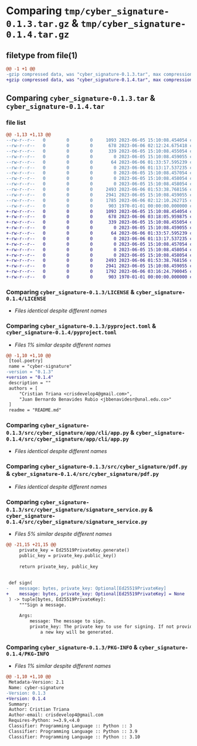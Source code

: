 # Comparing `tmp/cyber_signature-0.1.3.tar.gz` & `tmp/cyber_signature-0.1.4.tar.gz`

## filetype from file(1)

```diff
@@ -1 +1 @@
-gzip compressed data, was "cyber_signature-0.1.3.tar", max compression
+gzip compressed data, was "cyber_signature-0.1.4.tar", max compression
```

## Comparing `cyber_signature-0.1.3.tar` & `cyber_signature-0.1.4.tar`

### file list

```diff
@@ -1,13 +1,13 @@
--rw-r--r--   0        0        0     1093 2023-06-05 15:10:08.454054 cyber_signature-0.1.3/LICENSE
--rw-r--r--   0        0        0      678 2023-06-06 02:12:24.675418 cyber_signature-0.1.3/pyproject.toml
--rw-r--r--   0        0        0      339 2023-06-05 15:10:08.455054 cyber_signature-0.1.3/README.md
--rw-r--r--   0        0        0        0 2023-06-05 15:10:08.459055 cyber_signature-0.1.3/src/cyber_signature/__init__.py
--rw-r--r--   0        0        0       64 2023-06-06 01:33:57.595239 cyber_signature-0.1.3/src/cyber_signature/__main__.py
--rw-r--r--   0        0        0        0 2023-06-06 01:13:17.537235 cyber_signature-0.1.3/src/cyber_signature/app/__init__.py
--rw-r--r--   0        0        0        0 2023-06-05 15:10:08.457054 cyber_signature-0.1.3/src/cyber_signature/app/api/__init__.py
--rw-r--r--   0        0        0        0 2023-06-05 15:10:08.458054 cyber_signature-0.1.3/src/cyber_signature/app/api/api.py
--rw-r--r--   0        0        0        0 2023-06-05 15:10:08.458054 cyber_signature-0.1.3/src/cyber_signature/app/cli/__init__.py
--rw-r--r--   0        0        0     2493 2023-06-06 01:53:38.768156 cyber_signature-0.1.3/src/cyber_signature/app/cli/app.py
--rw-r--r--   0        0        0     2941 2023-06-05 15:10:08.459055 cyber_signature-0.1.3/src/cyber_signature/pdf.py
--rw-r--r--   0        0        0     1785 2023-06-06 02:12:10.262715 cyber_signature-0.1.3/src/cyber_signature/signature_service.py
--rw-r--r--   0        0        0      903 1970-01-01 00:00:00.000000 cyber_signature-0.1.3/PKG-INFO
+-rw-r--r--   0        0        0     1093 2023-06-05 15:10:08.454054 cyber_signature-0.1.4/LICENSE
+-rw-r--r--   0        0        0      678 2023-06-06 03:18:05.959875 cyber_signature-0.1.4/pyproject.toml
+-rw-r--r--   0        0        0      339 2023-06-05 15:10:08.455054 cyber_signature-0.1.4/README.md
+-rw-r--r--   0        0        0        0 2023-06-05 15:10:08.459055 cyber_signature-0.1.4/src/cyber_signature/__init__.py
+-rw-r--r--   0        0        0       64 2023-06-06 01:33:57.595239 cyber_signature-0.1.4/src/cyber_signature/__main__.py
+-rw-r--r--   0        0        0        0 2023-06-06 01:13:17.537235 cyber_signature-0.1.4/src/cyber_signature/app/__init__.py
+-rw-r--r--   0        0        0        0 2023-06-05 15:10:08.457054 cyber_signature-0.1.4/src/cyber_signature/app/api/__init__.py
+-rw-r--r--   0        0        0        0 2023-06-05 15:10:08.458054 cyber_signature-0.1.4/src/cyber_signature/app/api/api.py
+-rw-r--r--   0        0        0        0 2023-06-05 15:10:08.458054 cyber_signature-0.1.4/src/cyber_signature/app/cli/__init__.py
+-rw-r--r--   0        0        0     2493 2023-06-06 01:53:38.768156 cyber_signature-0.1.4/src/cyber_signature/app/cli/app.py
+-rw-r--r--   0        0        0     2941 2023-06-05 15:10:08.459055 cyber_signature-0.1.4/src/cyber_signature/pdf.py
+-rw-r--r--   0        0        0     1792 2023-06-06 03:16:24.790045 cyber_signature-0.1.4/src/cyber_signature/signature_service.py
+-rw-r--r--   0        0        0      903 1970-01-01 00:00:00.000000 cyber_signature-0.1.4/PKG-INFO
```

### Comparing `cyber_signature-0.1.3/LICENSE` & `cyber_signature-0.1.4/LICENSE`

 * *Files identical despite different names*

### Comparing `cyber_signature-0.1.3/pyproject.toml` & `cyber_signature-0.1.4/pyproject.toml`

 * *Files 1% similar despite different names*

```diff
@@ -1,10 +1,10 @@
 [tool.poetry]
 name = "cyber-signature"
-version = "0.1.3"
+version = "0.1.4"
 description = ""
 authors = [
     "Cristian Triana <crisdevelop4@gmail.com>",
     "Juan Bernardo Benavides Rubio <jbbenavidesr@unal.edu.co>"
 ]
 readme = "README.md"
```

### Comparing `cyber_signature-0.1.3/src/cyber_signature/app/cli/app.py` & `cyber_signature-0.1.4/src/cyber_signature/app/cli/app.py`

 * *Files identical despite different names*

### Comparing `cyber_signature-0.1.3/src/cyber_signature/pdf.py` & `cyber_signature-0.1.4/src/cyber_signature/pdf.py`

 * *Files identical despite different names*

### Comparing `cyber_signature-0.1.3/src/cyber_signature/signature_service.py` & `cyber_signature-0.1.4/src/cyber_signature/signature_service.py`

 * *Files 5% similar despite different names*

```diff
@@ -21,15 +21,15 @@
     private_key = Ed25519PrivateKey.generate()
     public_key = private_key.public_key()
 
     return private_key, public_key
 
 
 def sign(
-    message: bytes, private_key: Optional[Ed25519PrivateKey]
+    message: bytes, private_key: Optional[Ed25519PrivateKey] = None
 ) -> tuple[bytes, Ed25519PrivateKey]:
     """Sign a message.
 
     Args:
         message: The message to sign.
         private_key: The private key to use for signing. If not provided,
             a new key will be generated.
```

### Comparing `cyber_signature-0.1.3/PKG-INFO` & `cyber_signature-0.1.4/PKG-INFO`

 * *Files 1% similar despite different names*

```diff
@@ -1,10 +1,10 @@
 Metadata-Version: 2.1
 Name: cyber-signature
-Version: 0.1.3
+Version: 0.1.4
 Summary: 
 Author: Cristian Triana
 Author-email: crisdevelop4@gmail.com
 Requires-Python: >=3.9,<4.0
 Classifier: Programming Language :: Python :: 3
 Classifier: Programming Language :: Python :: 3.9
 Classifier: Programming Language :: Python :: 3.10
```

